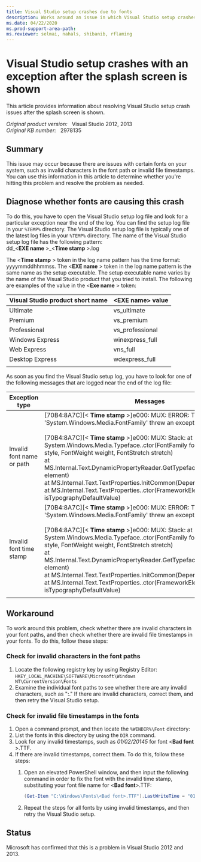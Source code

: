 ```yaml
---
title: Visual Studio setup crashes due to fonts
description: Works around an issue in which Visual Studio setup crashes. This issue occurs because of a font issue.
ms.date: 04/22/2020
ms.prod-support-area-path:
ms.reviewer: selmai, nahals, shibanib, rflaming
---
```

# Visual Studio setup crashes with an exception after the splash screen is shown

This article provides information about resolving Visual Studio setup crash issues after the splash screen is shown.

_Original product version:_ &nbsp; Visual Studio 2012, 2013  
_Original KB number:_ &nbsp; 2978135

## Summary

This issue may occur because there are issues with certain fonts on your system, such as invalid characters in the font path or invalid file timestamps. You can use this information in this article to determine whether you're hitting this problem and resolve the problem as needed.

## Diagnose whether fonts are causing this crash

To do this, you have to open the Visual Studio setup log file and look for a particular exception near the end of the log. You can find the setup log file in your `%TEMP%` directory. The Visual Studio setup log file is typically one of the latest log files in your `%TEMP%` directory. The name of the Visual Studio setup log file has the following pattern:  
dd_<**EXE name** >_<**Time stamp** >.log

The <**Time stamp** > token in the log name pattern has the time format: yyyymmddhhmmss. The <**EXE name** > token in the log name pattern is the same name as the setup executable. The setup executable name varies by the name of the Visual Studio product that you tried to install. The following are examples of the value in the <**Exe name** > token:

|Visual Studio product short name|\<EXE name> value|
|---|---|
|Ultimate|vs_ultimate|
|Premium|vs_premium|
|Professional|vs_professional|
|Windows Express|winexpress_full|
|Web Express|vns_full|
|Desktop Express|wdexpress_full|
|||

As soon as you find the Visual Studio setup log, you have to look for one of the following messages that are logged near the end of the log file:

|Exception type|Messages|
|---|---|
|Invalid font name or path|[70B4:8A7C][< **Time stamp** >]e000: MUX: ERROR: The type initializer for 'System.Windows.Media.FontFamily' threw an exception.<br/><br/>[70B4:8A7C][< **Time stamp** >]e000: MUX: Stack: at System.Windows.Media.Typeface..ctor(FontFamily fontFamily, FontStyle style, FontWeight weight, FontStretch stretch)<br/>at MS.Internal.Text.DynamicPropertyReader.GetTypeface(DependencyObject element)<br/>at MS.Internal.Text.TextProperties.InitCommon(DependencyObject target)<br/>at MS.Internal.Text.TextProperties..ctor(FrameworkElement target, Boolean isTypographyDefaultValue)|
|Invalid font time stamp|[70B4:8A7C][< **Time stamp** >]e000: MUX: ERROR: The type initializer for 'System.Windows.Media.FontFamily' threw an exception.<br/><br/>[70B4:8A7C][< **Time stamp** >]e000: MUX: Stack: at System.Windows.Media.Typeface..ctor(FontFamily fontFamily, FontStyle style, FontWeight weight, FontStretch stretch)<br/>at MS.Internal.Text.DynamicPropertyReader.GetTypeface(DependencyObject element)<br/>at MS.Internal.Text.TextProperties.InitCommon(DependencyObject target)<br/>at MS.Internal.Text.TextProperties..ctor(FrameworkElement target, Boolean isTypographyDefaultValue)|
|||

## Workaround

To work around this problem, check whether there are invalid characters in your font paths, and then check whether there are invalid file timestamps in your fonts. To do this, follow these steps:

### Check for invalid characters in the font paths

1. Locate the following registry key by using Registry Editor:  
   `HKEY_LOCAL_MACHINE\SOFTWARE\Microsoft\Windows NT\CurrentVersion\Fonts`
2. Examine the individual font paths to see whether there are any invalid characters, such as ":." If there are invalid characters, correct them, and then retry the Visual Studio setup.

### Check for invalid file timestamps in the fonts

1. Open a command prompt, and then locate the `%WINDIR%\Font` directory:
2. List the fonts in this directory by using the `DIR` command.
3. Look for any invalid timestamps, such as *01/02/20145* for font <**Bad font** >.TTF.
4. If there are invalid timestamps, correct them. To do this, follow these steps:
    1. Open an elevated PowerShell window, and then input the following command in order to fix the font with the invalid time stamp, substituting your font file name for <**Bad font**>.TTF:

        ```powershell
        (Get-Item "C:\Windows\Fonts\<Bad font>.TTF").LastWriteTime = "01/01/2014"
        ```

    1. Repeat the steps for all fonts by using invalid timestamps, and then retry the Visual Studio setup.

## Status

Microsoft has confirmed that this is a problem in Visual Studio 2012 and 2013.
